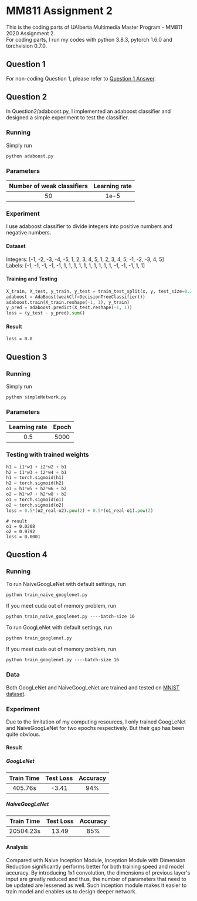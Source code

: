 # MM811 Assignment 2

This is the coding parts of UAlberta Multimedia Master Program - MM811 2020 Assignment 2.
<br>
For coding parts, I run my codes with python 3.8.3, pytorch 1.6.0 and torchvision 0.7.0.

## Question 1
For non-coding Question 1, please refer to [Question 1 Answer](https://drive.google.com/file/d/1xqGSHx7e2MgVkuqyMApFCYkTSvht9JmP/view?usp=sharing).

## Question 2
In Question2/adaboost.py, I implemented an adaboost classifier and designed a simple experiment to test the classifier.
### Running
Simply run 
```
python adaboost.py
```
### Parameters
| Number of weak classifiers | Learning rate |
| :-: | :-: |
| 50 | 1e-5 |
### Experiment
I use adaboost classifier to divide integers into positive numbers and negative numbers.
#### Dataset
Integers: [-1, -2, -3, -4, -5, 1, 2, 3, 4, 5, 1, 2, 3, 4, 5, -1, -2, -3, 4, 5]<br>
Labels: [-1, -1, -1, -1, -1, 1, 1, 1, 1, 1, 1, 1, 1, 1, 1, -1, -1, -1, 1, 1]<br>

#### Training and Testing
```python
X_train, X_test, y_train, y_test = train_test_split(x, y, test_size=0.2)
adaboost = AdaBoost(weakClf=DecisionTreeClassifier())
adaboost.train(X_train.reshape(-1, 1), y_train)
y_pred = adaboost.predict(X_test.reshape(-1, 1))
loss = (y_test - y_pred).sum()
```
#### Result
```
loss = 0.0
```
## Question 3
### Running
Simply run 
```
python simpleNetwork.py
```
### Parameters
| Learning rate | Epoch |
| :-: | :-: |
| 0.5 | 5000 |
### Testing with trained weights
```python
h1 = i1*w1 + i2*w2 + b1
h2 = i1*w3 + i2*w4 + b1
h1 = torch.sigmoid(h1)
h2 = torch.sigmoid(h2)
o1 = h1*w5 + h2*w6 + b2
o2 = h1*w7 + h2*w8 + b2
o1 = torch.sigmoid(o1)
o2 = torch.sigmoid(o2)
loss = 0.5*(o2_real-o2).pow(2) + 0.5*(o1_real-o1).pow(2)
```
```
# result
o1 = 0.0208
o2 = 0.9792
loss = 0.0001
```
## Question 4
### Running
To run NaiveGoogLeNet with default settings, run
```
python train_naive_googlenet.py
```
If you meet cuda out of memory problem, run
```
python train_naive_googlenet.py ----batch-size 16
```
To run GoogLeNet with default settings, run
```
python train_googlenet.py
```
If you meet cuda out of memory problem, run
```
python train_googlenet.py ----batch-size 16
```
### Data
Both GoogLeNet and NaiveGoogLeNet are trained and tested on [MNIST dataset](http://yann.lecun.com/exdb/mnist/).

### Experiment
Due to the limitation of my computing resources, I only trained GoogLeNet and NaiveGoogLeNet for two epochs respectively. But their gap has been quite obvious.

#### Result
##### GoogLeNet
| Train Time | Test Loss | Accuracy |
| :-: | :-: | :-: |
| 405.76s |-3.41 | 94% |
##### NaiveGoogLeNet
| Train Time | Test Loss | Accuracy |
| :-: | :-: | :-: |
| 20504.23s |13.49 | 85% |

#### Analysis
Compared with Naive Inception Module, Inception Module with Dimension Reduction significantly performs better for both training speed and model accuracy. By introducing 1x1 convolution, the dimensions of previous layer's input are greatly reduced and thus, the number of parameters that need to be updated are lessened as well. Such inception module makes it easier to train model and enables us to design deeper network.
